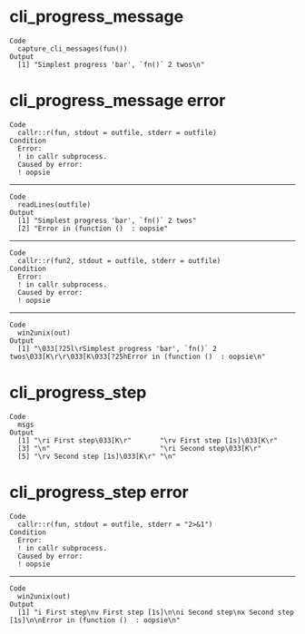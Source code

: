 # cli_progress_message

    Code
      capture_cli_messages(fun())
    Output
      [1] "Simplest progress 'bar', `fn()` 2 twos\n"

# cli_progress_message error

    Code
      callr::r(fun, stdout = outfile, stderr = outfile)
    Condition
      Error:
      ! in callr subprocess.
      Caused by error:
      ! oopsie

---

    Code
      readLines(outfile)
    Output
      [1] "Simplest progress 'bar', `fn()` 2 twos"
      [2] "Error in (function ()  : oopsie"       

---

    Code
      callr::r(fun2, stdout = outfile, stderr = outfile)
    Condition
      Error:
      ! in callr subprocess.
      Caused by error:
      ! oopsie

---

    Code
      win2unix(out)
    Output
      [1] "\033[?25l\rSimplest progress 'bar', `fn()` 2 twos\033[K\r\r\033[K\033[?25hError in (function ()  : oopsie\n"

# cli_progress_step

    Code
      msgs
    Output
      [1] "\ri First step\033[K\r"       "\rv First step [1s]\033[K\r" 
      [3] "\n"                           "\ri Second step\033[K\r"     
      [5] "\rv Second step [1s]\033[K\r" "\n"                          

# cli_progress_step error

    Code
      callr::r(fun, stdout = outfile, stderr = "2>&1")
    Condition
      Error:
      ! in callr subprocess.
      Caused by error:
      ! oopsie

---

    Code
      win2unix(out)
    Output
      [1] "i First step\nv First step [1s]\n\ni Second step\nx Second step [1s]\n\nError in (function ()  : oopsie\n"

